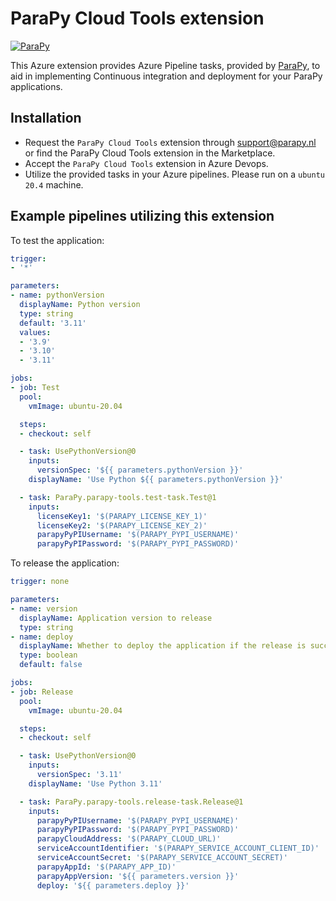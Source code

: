 # ParaPy Cloud Tools extension

<a href="https://parapy.nl" rel="ParaPy">![ParaPy](https://s3-eu-west-1.amazonaws.com/parapy-cache/wp-content/uploads/2016/12/22134017/Logo_margin.png)</a>

This Azure extension provides Azure Pipeline tasks, provided by [ParaPy](https://parapy.nl), to aid in implementing Continuous integration and deployment for your ParaPy applications.

## Installation

- Request the `ParaPy Cloud Tools` extension through [support@parapy.nl](support@parapy.nl) or find the ParaPy Cloud Tools extension in the Marketplace.
- Accept the `ParaPy Cloud Tools` extension in Azure Devops.
- Utilize the provided tasks in your Azure pipelines. Please run on a `ubuntu 20.4` machine.

## Example pipelines utilizing this extension

To test the application:
```yaml
trigger:
- '*'

parameters:
- name: pythonVersion
  displayName: Python version
  type: string
  default: '3.11'
  values:
  - '3.9'
  - '3.10'
  - '3.11'

jobs:
- job: Test
  pool:
    vmImage: ubuntu-20.04

  steps:
  - checkout: self

  - task: UsePythonVersion@0
    inputs:
      versionSpec: '${{ parameters.pythonVersion }}'
    displayName: 'Use Python ${{ parameters.pythonVersion }}'

  - task: ParaPy.parapy-tools.test-task.Test@1
    inputs:
      licenseKey1: '$(PARAPY_LICENSE_KEY_1)'
      licenseKey2: '$(PARAPY_LICENSE_KEY_2)'
      parapyPyPIUsername: '$(PARAPY_PYPI_USERNAME)'
      parapyPyPIPassword: '$(PARAPY_PYPI_PASSWORD)' 
```

To release the application:
```yaml
trigger: none

parameters:
- name: version
  displayName: Application version to release
  type: string
- name: deploy
  displayName: Whether to deploy the application if the release is successful
  type: boolean
  default: false

jobs:
- job: Release
  pool:
    vmImage: ubuntu-20.04

  steps:
  - checkout: self

  - task: UsePythonVersion@0
    inputs:
      versionSpec: '3.11'
    displayName: 'Use Python 3.11'

  - task: ParaPy.parapy-tools.release-task.Release@1
    inputs:
      parapyPyPIUsername: '$(PARAPY_PYPI_USERNAME)'
      parapyPyPIPassword: '$(PARAPY_PYPI_PASSWORD)'
      parapyCloudAddress: '$(PARAPY_CLOUD_URL)'
      serviceAccountIdentifier: '$(PARAPY_SERVICE_ACCOUNT_CLIENT_ID)'
      serviceAccountSecret: '$(PARAPY_SERVICE_ACCOUNT_SECRET)'
      parapyAppId: '$(PARAPY_APP_ID)'
      parapyAppVersion: '${{ parameters.version }}'
      deploy: '${{ parameters.deploy }}'
```